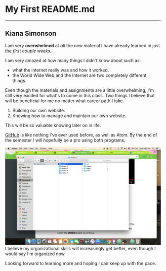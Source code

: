 # My First README.md
***
## Kiana Simonson

I am very **overwhelmed** at  *all* the new material I have already learned in just the *first couple weeks*.

I am very amazed at how many things I didn't know about such as:
* what the internet really was and how it worked.
* the World Wide Web and the Internet are two completely different things.

Even though the materials and assignments are a little overwhelming, I'm still very excited for what's to come in this class. Two things I believe that will be beneficial for me no matter what career path I take.
1. Building our own website.
2. Knowing how to manage and maintain our own website.

This will be so valuable knowing later on in life.


[GitHub](http://github.com) is like nothing I've ever used before, as well as Atom. By the end of the semester I will hopefully be a pro using both programs.

![Screenshot Of my Directory](./images/screenshot-1.png) I believe my organizational skills will increasingly get better, even though I would say I'm organized  now.

Looking forward to learning more and hoping I can keep up with the pace.
